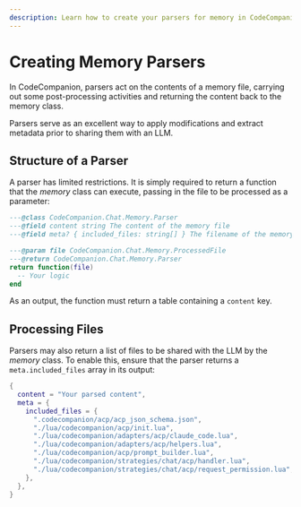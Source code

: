 ```yaml
---
description: Learn how to create your parsers for memory in CodeCompanion
---
```


# Creating Memory Parsers

In CodeCompanion, parsers act on the contents of a memory file, carrying out some post-processing activities and returning the content back to the memory class.

Parsers serve as an excellent way to apply modifications and extract metadata prior to sharing them with an LLM.

## Structure of a Parser

A parser has limited restrictions. It is simply required to return a function that the _memory_ class can execute, passing in the file to be processed as a parameter:

```lua
---@class CodeCompanion.Chat.Memory.Parser
---@field content string The content of the memory file
---@field meta? { included_files: string[] } The filename of the memory file

---@param file CodeCompanion.Chat.Memory.ProcessedFile
---@return CodeCompanion.Chat.Memory.Parser
return function(file)
  -- Your logic
end
```

As an output, the function must return a table containing a `content` key.

## Processing Files

Parsers may also return a list of files to be shared with the LLM by the _memory_ class. To enable this, ensure that the parser returns a `meta.included_files` array in its output:

```lua
{
  content = "Your parsed content",
  meta = {
    included_files = {
      ".codecompanion/acp/acp_json_schema.json",
      "./lua/codecompanion/acp/init.lua",
      "./lua/codecompanion/adapters/acp/claude_code.lua",
      "./lua/codecompanion/adapters/acp/helpers.lua",
      "./lua/codecompanion/acp/prompt_builder.lua",
      "./lua/codecompanion/strategies/chat/acp/handler.lua",
      "./lua/codecompanion/strategies/chat/acp/request_permission.lua",
    },
  },
}
```
